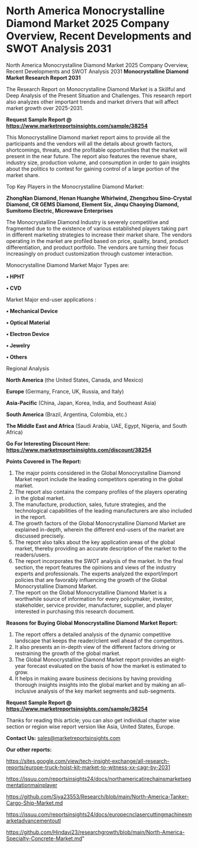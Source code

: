 # North America Monocrystalline Diamond Market 2025 Company Overview, Recent Developments and SWOT Analysis 2031
North America Monocrystalline Diamond Market 2025 Company Overview, Recent Developments and SWOT Analysis 2031
<strong>Monocrystalline Diamond Market Research Report 2031</strong>

The Research Report on Monocrystalline Diamond Market is a Skillful and Deep Analysis of the Present Situation and Challenges. This research report also analyzes other important trends and market drivers that will affect market growth over 2025-2031.

<strong>Request Sample Report @ <a href=https://www.marketreportsinsights.com/sample/38254>https://www.marketreportsinsights.com/sample/38254</a></strong>

This Monocrystalline Diamond market report aims to provide all the participants and the vendors will all the details about growth factors, shortcomings, threats, and the profitable opportunities that the market will present in the near future. The report also features the revenue share, industry size, production volume, and consumption in order to gain insights about the politics to contest for gaining control of a large portion of the market share.

Top Key Players in the Monocrystalline Diamond Market:

<strong>ZhongNan Diamond, Henan Huanghe Whirlwind, Zhengzhou Sino-Crystal Diamond, CR GEMS Diamond, Element Six, Jinqu Chaoying Diamond, Sumitomo Electric, Microwave Enterprises</strong>

The Monocrystalline Diamond Industry is severely competitive and fragmented due to the existence of various established players taking part in different marketing strategies to increase their market share. The vendors operating in the market are profiled based on price, quality, brand, product differentiation, and product portfolio. The vendors are turning their focus increasingly on product customization through customer interaction.

Monocrystalline Diamond Market Major Types are:

<strong>•  HPHT

•  CVD</strong>

Market Major end-user applications :

<strong>•  Mechanical Device

•  Optical Material

•  Electron Device

•  Jewelry

•  Others</strong>

Regional Analysis

</u><strong><b>North America</b></strong> (the United States, Canada, and Mexico)

<strong><b>Europe </b></strong>(Germany, France, UK, Russia, and Italy)

<strong><b>Asia-Pacific</b></strong> (China, Japan, Korea, India, and Southeast Asia)

<strong><b>South America</b></strong> (Brazil, Argentina, Colombia, etc.)

<strong><b>The Middle East and Africa</b></strong> (Saudi Arabia, UAE, Egypt, Nigeria, and South Africa)

<strong>Go For Interesting Discount Here: <a href=https://www.marketreportsinsights.com/discount/38254>https://www.marketreportsinsights.com/discount/38254</a></strong>

<strong>Points Covered in The Report:</strong>
<ol>
  <li>The major points considered in the Global Monocrystalline Diamond Market report include the leading competitors operating in the global market.</li>
  <li>The report also contains the company profiles of the players operating in the global market.</li>
  <li>The manufacture, production, sales, future strategies, and the technological capabilities of the leading manufacturers are also included in the report.</li>
  <li>The growth factors of the Global Monocrystalline Diamond Market are explained in-depth, wherein the different end-users of the market are discussed precisely.</li>
  <li>The report also talks about the key application areas of the global market, thereby providing an accurate description of the market to the readers/users.</li>
  <li>The report incorporates the SWOT analysis of the market. In the final section, the report features the opinions and views of the industry experts and professionals. The experts analyzed the export/import policies that are favorably influencing the growth of the Global Monocrystalline Diamond Market.</li>
  <li>The report on the Global Monocrystalline Diamond Market is a worthwhile source of information for every policymaker, investor, stakeholder, service provider, manufacturer, supplier, and player interested in purchasing this research document.</li>
</ol>
<strong>Reasons for Buying Global Monocrystalline Diamond Market Report:</strong>

<ol>
  <li>The report offers a detailed analysis of the dynamic competitive landscape that keeps the reader/client well ahead of the competitors.</li>
  <li>It also presents an in-depth view of the different factors driving or restraining the growth of the global market.</li>
  <li>The Global Monocrystalline Diamond Market report provides an eight-year forecast evaluated on the basis of how the market is estimated to grow.</li>
  <li>It helps in making aware business decisions by having providing thorough insights insights into the global market and by making an all-inclusive analysis of the key market segments and sub-segments.</li>
</ol>
<strong>Request Sample Report @ <a href=https://www.marketreportsinsights.com/sample/38254>https://www.marketreportsinsights.com/sample/38254</a></strong>


Thanks for reading this article; you can also get individual chapter wise section or region wise report version like Asia, United States, Europe.

<strong>Contact Us:</strong>
sales@marketreportsinsights.com

<strong>Our other reports:</strong>

<a href=https://sites.google.com/view/tech-insight-exchange/all-research-reports/europe-truck-hoist-kit-market-to-witness-xx-cagr-by-2031>https://sites.google.com/view/tech-insight-exchange/all-research-reports/europe-truck-hoist-kit-market-to-witness-xx-cagr-by-2031</a>

<a href=https://issuu.com/reportsinsights24/docs/northamericatirechainsmarketsegmentationmainplayer>https://issuu.com/reportsinsights24/docs/northamericatirechainsmarketsegmentationmainplayer</a>

<a href=https://github.com/Siya23553/Research/blob/main/North-America-Tanker-Cargo-Ship-Market.md>https://github.com/Siya23553/Research/blob/main/North-America-Tanker-Cargo-Ship-Market.md</a>

<a href=https://issuu.com/reportsinsights24/docs/europecnclasercuttingmachinesmarketadvancementoutl>https://issuu.com/reportsinsights24/docs/europecnclasercuttingmachinesmarketadvancementoutl</a>

<a href=https://github.com/Hindavi23/researchgrowth/blob/main/North-America-Specialty-Concrete-Market.md>https://github.com/Hindavi23/researchgrowth/blob/main/North-America-Specialty-Concrete-Market.md</a>"
